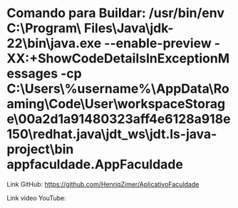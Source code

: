 # Comando para Buildar:  /usr/bin/env C:\\Program\ Files\\Java\\jdk-22\\bin\\java.exe --enable-preview -XX:+ShowCodeDetailsInExceptionMessages -cp C:\\Users\\%username%\\AppData\\Roaming\\Code\\User\\workspaceStorage\\00a2d1a91480323aff4e6128a918e150\\redhat.java\\jdt_ws\\jdt.ls-java-project\\bin appfaculdade.AppFaculdade 

Link GitHub: https://github.com/HenriqZimer/AplicativoFaculdade

Link video YouTube: 
